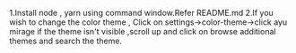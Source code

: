 1.Install node , yarn using command window.Refer README.md
2.If you wish to change the color theme ,
Click on settings->color-theme->click ayu mirage
if the theme isn't visible ,scroll up and click on browse additional themes and search the theme.
